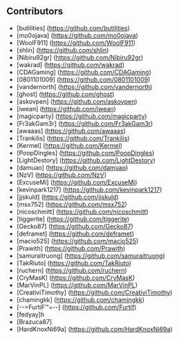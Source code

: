 ## Contributors
 * [butilities] (https://github.com/butilities)
 * [mo0ojava] (https://github.com/mo0ojava)
 * [WoolF911] (https://github.com/WoolF911)
 * [shlin] (https://github.com/shlin)
 * [Nibiru92gr] (https://github.com/Nibiru92gr)
 * [wakrad] (https://github.com/wakrad)
 * [CDAGaming] (https://github.com/CDAGaming)
 * [0801101009] (https://github.com/0801101009)
 * [vandernorth] (https://github.com/vandernorth)
 * [ghost] (https://github.com/ghost)
 * [askovpen] (https://github.com/askovpen)
 * [iwean] (https://github.com/iwean)
 * [magicparty] (https://github.com/magicparty)
 * [Fr3akGam3r] (https://github.com/Fr3akGam3r)
 * [awaaas] (https://github.com/awaaas)
 * [Trankilis] (https://github.com/Trankilis)
 * [Kermel] (https://github.com/Kermel)
 * [PoopDingles] (https://github.com/PoopDingles)
 * [LightDestory] (https://github.com/LightDestory)
 * [damuao] (https://github.com/damuao)
 * [NzV] (https://github.com/NzV)
 * [ExcuseMi] (https://github.com/ExcuseMi)
 * [kevinpark1217] (https://github.com/kevinpark1217)
 * [jjskuld] (https://github.com/jjskuld)
 * [msx752] (https://github.com/msx752)
 * [nicoschmitt] (https://github.com/nicoschmitt)
 * [tiggerite] (https://github.com/tiggerite)
 * [Gecko87] (https://github.com/Gecko87)
 * [deframet] (https://github.com/deframet)
 * [macio525] (https://github.com/macio525)
 * [Prawith] (https://github.com/Prawith)
 * [samuraitruong] (https://github.com/samuraitruong)
 * [TakRiuto] (https://github.com/TakRiuto)
 * [ruchern] (https://github.com/ruchern)
 * [CryMasK] (https://github.com/CryMasK)
 * [MarVinPL] (https://github.com/MarVinPL)
 * [CreativiTimothy] (https://github.com/CreativiTimothy)
 * [chamingkk] (https://github.com/chamingkk)
 * [--=FurtiF™=--] (https://github.com/Furtif)
 * [fedyay]h
 * [Brazuca87]
 * [HardKnoxNi69a] (https://github.com/HardKnoxNi69a)
